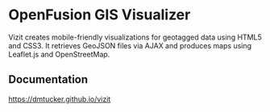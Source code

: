 OpenFusion GIS Visualizer
=========================

Vizit creates mobile-friendly visualizations for geotagged data using HTML5 and CSS3.
It retrieves GeoJSON files via AJAX and produces maps using Leaflet.js and OpenStreetMap.

Documentation
-------------
https://dmtucker.github.io/vizit
